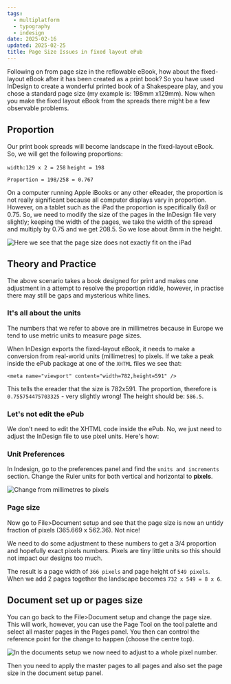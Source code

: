 ```yaml
---
tags:
  - multiplatform
  - typography
  - indesign
date: 2025-02-16
updated: 2025-02-25
title: Page Size Issues in fixed layout ePub
---
```


Following on from page size in the reflowable eBook, how about the fixed-layout eBook after it has been created as a print book? So you have used InDesign to create a wonderful printed book of a Shakespeare play, and you chose a standard page size (my example is: 198mm x129mm). Now when you make the fixed layout eBook from the spreads there might be a few observable problems.
## Proportion

Our print book spreads will become landscape in the fixed-layout eBook. So, we will get the following proportions:

`width:129 x 2 = 258`
`height = 198`

`Proportion = 198/258 = 0.767`

On a computer running Apple iBooks or any other eReader, the proportion is
not really significant because all computer displays vary in proportion. However, on a tablet such as the iPad the proportion is specifically 6x8 or 0.75. So, we need to modify the size of the pages in the InDesign file very slightly; keeping the width of the pages, we take the width of the spread and multiply by 0.75 and we get 208.5. So we lose about 8mm in the height.

![Here we see that the page size does not exactly fit on the iPad](ipad_edgerevealed.jpg)

## Theory and Practice

The above scenario takes a book designed for print and makes one adjustment in a attempt to resolve the proportion riddle, however, in practise there may still be gaps and mysterious white lines.

### It's all about the units

The numbers that we refer to above are in millimetres because in Europe we tend to use metric units to measure page sizes.

When InDesign exports the fixed-layout eBook, it needs to make a conversion from real-world units (millimetres) to pixels. If we take a peak inside the ePub package at one of the `XHTML` files we see that:

`<meta name="viewport" content="width=782,height=591" />`

This tells the ereader that the size is 782x591. The proportion, therefore is `0.755754475703325` - very slightly wrong! The height should be: `586.5`.

### Let's not edit the ePub

We don't need to edit the XHTML code inside the ePub. No, we just need to adjust the InDesign file to use pixel units. Here's how:
### Unit Preferences

In Indesign, go to the preferences panel and find the `units and increments` section. Change the Ruler units for both vertical and horizontal to **pixels**.

![Change from millimetres to pixels](changetheunitstopixels.png)

### Page size

Now go to File>Document setup and see that the page size is now an untidy fraction of pixels (365.669 x 562.36). Not nice!

We need to do some adjustment to these numbers to get a 3/4 proportion and hopefully exact pixels numbers. Pixels are tiny little units so this should not impact our designs too much.

The result is a page width of `366 pixels` and page height of `549 pixels`. When we add 2 pages together the landscape becomes `732 x 549 = 8 x 6`.

## Document set up or pages size

You can go back to the File>Document setup and change the page size. This will work, however, you can use the Page Tool on the tool palette and select all master pages in the Pages panel. You then can control the reference point for the change to happen (choose the centre top).

![In the documents setup we now need to adjust to a whole pixel number.](documentsetup.png)

Then you need to apply the master pages to all pages and also set the page size in the document setup panel.